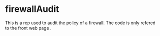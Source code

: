 firewallAudit
=============

This is a rep used to audit the policy of a firewall.
The code is only refered to the front web page .
